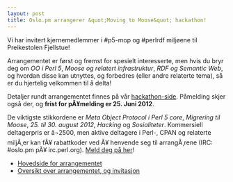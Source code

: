 ```yaml
---
layout: post
title: Oslo.pm arrangerer &quot;Moving to Moose&quot; hackathon!
---
```

<p>Vi har invitert kjernemedlemmer i #p5-mop og #perlrdf miljøene til Preikestolen Fjellstue!</p>

<p>Arrangementet er først og fremst for spesielt interesserte, men hvis du bryr deg om <em>OO i Perl 5</em>, <em>Moose og relatert infrastruktur</em>, <em>RDF og Semantic Web</em>, og hvordan disse kan utnyttes, og forbedres (eller andre relaterte tema), så er du hjertelig velkommen til å delta!</p>

<p>Detaljer rundt arrangementet finnes på vår <a href="http://act.yapc.eu/mtmh2012/">hackathon-side</a>. Påmelding skjer også der, og <strong>frist for pÃ¥melding er 25. Juni 2012</strong>.</p>

<p>De viktigste stikkordene er <em>Meta Object Protocol i Perl 5 core</em>, <em>Migrering til Moose</em>, <em>25. til 30. august 2012</em>, <em>Hacking</em> og <em>Sosialiteter</em>. Kommersiell deltagerpris er â¬2500, men aktive deltagere i Perl-, CPAN og relaterte miljÃ¸er kan fÃ¥ rabattkoder ved Ã¥ henvende seg til arrangÃ¸rene (IRC: #oslo.pm pÃ¥ irc.perl.org). <a href="http://act.yapc.eu/mtmh2012/register">Meld deg på her</a>!</p>

<ul>
  <li><a href="http://act.yapc.eu/mtmh2012/">Hovedside for arrangementet</a></li>
  <li><a href="https://gist.github.com/1966539">Oversikt over arrangementet, og invitasjon</a></li>
  <!-- li><a href="http://code.foo.no/2012/03/01/invitation-to-perl-6-patterns-hackathon-2012">Invitasjon pÃ¥ code.foo.no</a></li -->
</ul>
